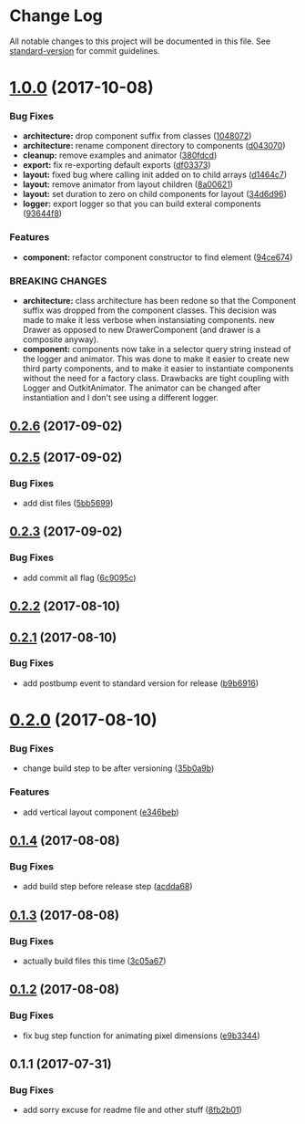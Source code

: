 # Change Log

All notable changes to this project will be documented in this file. See [standard-version](https://github.com/conventional-changelog/standard-version) for commit guidelines.

<a name="1.0.0"></a>
# [1.0.0](https://github.com/jamesehly/outkit/compare/v0.2.5...v1.0.0) (2017-10-08)


### Bug Fixes

* **architecture:** drop component suffix from classes ([1048072](https://github.com/jamesehly/outkit/commit/1048072))
* **architecture:** rename component directory to components ([d043070](https://github.com/jamesehly/outkit/commit/d043070))
* **cleanup:** remove examples and animator ([380fdcd](https://github.com/jamesehly/outkit/commit/380fdcd))
* **export:** fix re-exporting default exports ([df03373](https://github.com/jamesehly/outkit/commit/df03373))
* **layout:** fixed bug where calling init added on to child arrays ([d1464c7](https://github.com/jamesehly/outkit/commit/d1464c7))
* **layout:** remove animator from layout children ([8a00621](https://github.com/jamesehly/outkit/commit/8a00621))
* **layout:** set duration to zero on child components for layout ([34d6d96](https://github.com/jamesehly/outkit/commit/34d6d96))
* **logger:** export logger so that you can build exteral components ([93644f8](https://github.com/jamesehly/outkit/commit/93644f8))


### Features

* **component:** refactor component constructor to find element ([94ce674](https://github.com/jamesehly/outkit/commit/94ce674))


### BREAKING CHANGES

* **architecture:** class architecture has been redone so that the Component
suffix was dropped from the component classes. This decision was made to
make it less verbose when instansiating components. new Drawer as opposed
to new DrawerComponent (and drawer is a composite anyway).
* **component:** components now take in a selector query string instead
  of the logger and animator. This was done to make it easier to create
  new third party components, and to make it easier to instantiate
  components without the need for a factory class.  Drawbacks are tight
  coupling with Logger and OutkitAnimator.  The animator can be changed
  after instantiation and I don't see using a different logger.



<a name="0.2.6"></a>
## [0.2.6](https://github.com/jamesehly/outkit/compare/v0.2.5...v0.2.6) (2017-09-02)



<a name="0.2.5"></a>
## [0.2.5](https://github.com/jamesehly/outkit/compare/v0.2.3...v0.2.5) (2017-09-02)


### Bug Fixes

* add dist files ([5bb5699](https://github.com/jamesehly/outkit/commit/5bb5699))



<a name="0.2.3"></a>
## [0.2.3](https://github.com/jamesehly/outkit/compare/v0.2.2...v0.2.3) (2017-09-02)


### Bug Fixes

* add commit all flag ([6c9095c](https://github.com/jamesehly/outkit/commit/6c9095c))



<a name="0.2.2"></a>
## [0.2.2](https://github.com/jamesehly/outkit/compare/v0.2.1...v0.2.2) (2017-08-10)



<a name="0.2.1"></a>
## [0.2.1](https://github.com/jamesehly/outkit/compare/v0.2.0...v0.2.1) (2017-08-10)


### Bug Fixes

* add postbump event to standard version for release ([b9b6916](https://github.com/jamesehly/outkit/commit/b9b6916))



<a name="0.2.0"></a>
# [0.2.0](https://github.com/jamesehly/outkit/compare/v0.1.4...v0.2.0) (2017-08-10)


### Bug Fixes

* change build step to be after versioning ([35b0a9b](https://github.com/jamesehly/outkit/commit/35b0a9b))


### Features

* add vertical layout component ([e346beb](https://github.com/jamesehly/outkit/commit/e346beb))



<a name="0.1.4"></a>
## [0.1.4](https://github.com/jamesehly/outkit/compare/v0.1.3...v0.1.4) (2017-08-08)


### Bug Fixes

* add build step before release step ([acdda68](https://github.com/jamesehly/outkit/commit/acdda68))



<a name="0.1.3"></a>
## [0.1.3](https://github.com/jamesehly/outkit/compare/v0.1.2...v0.1.3) (2017-08-08)


### Bug Fixes

* actually build files this time ([3c05a67](https://github.com/jamesehly/outkit/commit/3c05a67))



<a name="0.1.2"></a>
## [0.1.2](https://github.com/jamesehly/outkit/compare/v0.1.1...v0.1.2) (2017-08-08)


### Bug Fixes

* fix bug step function for animating pixel dimensions ([e9b3344](https://github.com/jamesehly/outkit/commit/e9b3344))



<a name="0.1.1"></a>
## 0.1.1 (2017-07-31)


### Bug Fixes

* add sorry excuse for  readme file and other stuff ([8fb2b01](https://github.com/jamesehly/outkit/commit/8fb2b01))
